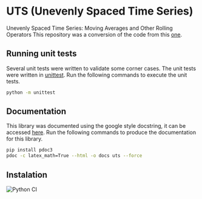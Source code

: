 # UTS (Unevenly Spaced Time Series)

Unevenly Spaced Time Series: Moving Averages and Other Rolling Operators
This repository was a conversion of the code from this [one](https://github.com/andreas50/utsAlgorithms).

## Running unit tests

Several unit tests were written to validate some corner cases.
The unit tests were written in [unittest](https://docs.python.org/3/library/unittest.html).
Run the following commands to execute the unit tests.

```bash
python -m unittest
```

## Documentation

This library was documented using the google style docstring, it can be accessed [here](https://mariolpantunes.github.io/uts/).
Run the following commands to produce the documentation for this library.

```bash
pip install pdoc3
pdoc -c latex_math=True --html -o docs uts --force
```

## Instalation

![Python CI](https://github.com/mariolpantunes/uts/workflows/Python%20CI/badge.svg)
